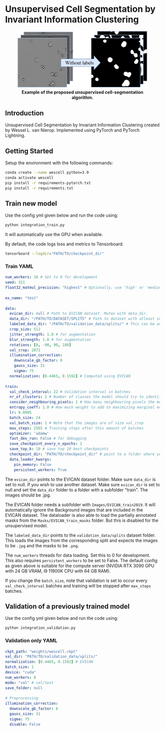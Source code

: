 # Unsupervised Cell Segmentation by Invariant Information Clustering

<p align="center">
<figure align="center">
  <img src="./images/wescell.png" style="width: 500;"/>
  <figcaption><strong>Example of the proposed unsupervised cell-segmentation algorithm.</strong></figcaption>
</figure>
</p>

## Introduction

Unsupervised Cell Segmentation by Invariant Information Clustering created by Wessel L. van Nierop.
Implemented using PyTorch and PyTorch Lightning.

## Getting Started

Setup the environment with the following commands:

```bash
conda create --name wescell python=3.9
conda activate wescell
pip install -r requirements-pytorch.txt
pip install -r requirements.txt
```

## Train new model

Use the config yml given below and run the code using:

```bash
python integration_train.py
```

It will automatically use the GPU when available.

By default, the code logs loss and metrics to Tensorboard.

```bash
tensorboard --logdir="PATH/TO/checkpoint_dir"
```

### Train YAML

```yaml
num_workers: 16 # Set to 0 for development
seed: 321
float32_matmul_precision: "highest" # Optionally, use 'high' or 'medium' for increased speed.

ex_name: "test"

data:
  evican_dir: null # Path to EVICAN dataset. Mutex with data_dir.
  data_dir: "/PATH/TO/DATASET/SPLITS" # Path to dataset with atleast subfolder "train". Images should be .jpg. Mutex with evican_dir.
  labeled_data_dir: "/PATH/TO/validation_data/splits/" # This can be any folder containing the subfolder "val" with images as .jpg and masks as .png
  crop_size: 512
  jitter_strength: 1.0 # for augmentation
  blur_strength: 1.0 # for augmentation
  rotations: [0, -90, 90, 180]
  val_crop: 2072
  illumination_correction:
    downscale_gb_factor: 8
    gauss_size: 31
    sigma: 75
  normalization: [0.4465, 0.1592] # Computed using EVICAN

train:
  val_check_interval: 22 # Validation interval in batches
  nr_of_clusters: 2 # Number of classes the model should try to identify (note that most of the code was written for 2)
  consider_neighbouring_pixels: 1 # How many neighbouring pixels the model should optimize for.
  entropy_coeff: 1.0 # How much weight to add to maximizing marginal entropy (equal class predictions)
  lr: 0.0005
  batch_size: 24
  val_batch_size: 1 # Note that the images are of size val_crop
  max_steps: 2565 # Training stops after this amount of batches
  optimizer: 'adamw'
  fast_dev_run: False # for debugging
  save_checkpoint_every_n_epochs: 1
  save_top_k: 10 # save top 10 best checkpoints
  checkpoint_dir: "PATH/TO/checkpoint_dir" # point to a folder where your experiments will be saved.
  data_loader_kwargs:
    pin_memory: False
    persistent_workers: True
```

The `evican_dir` points to the EVICAN dataset folder. Make sure `data_dir` is set to null.
If you wish to use another dataset. Make sure `evican_dir` is set to null and set the `data_dir` folder to a folder with a subfolder "train". The images should be .jpg.

The EVICAN folder needs a subfolder with `Images/EVICAN_train2019`.
It will automatically ignore the Background images that are included in the EVICAN dataset.
The dataloader is also able to load the partially annotated masks from the `Masks/EVICAN_train_masks` folder. But this is disabled for the unsupervised model.

The `labeled_data_dir` points to the `validation_data/splits` dataset folder.
This loads the images from the corresponding split and expects the images to be `.jpg` and the masks to be `.png`.

The `num_workers` threads for data loading. Set this to 0 for development. This also requires `persistent_workers` to be set to False.
The default config as given above is suitable for the compute server (NVIDIA RTX 3090 GPU with 24 GB VRAM, i9 11900K CPU with 64 GB RAM).

If you change the `batch_size`, note that validation is set to occur every `val_check_interval` batches and training will be stopped after `max_steps` batches.

## Validation of a previously trained model

Use the config yml given below and run the code using:

```bash
python integration_validation.py
```

### Validation only YAML

```yaml
ckpt_path: "weights/wescell.ckpt"
val_dir: "PATH/TO/validation_data/splits/"
normalization: [0.4465, 0.1592] # EVICAN
batch_size: 1
device: "cuda"
num_workers: 8
mode: "val" # val/test
save_folder: null

# Preprocessing
illumination_correction:
  downscale_gb_factor: 8
  gauss_size: 31
  sigma: 75
  disable: False
```
